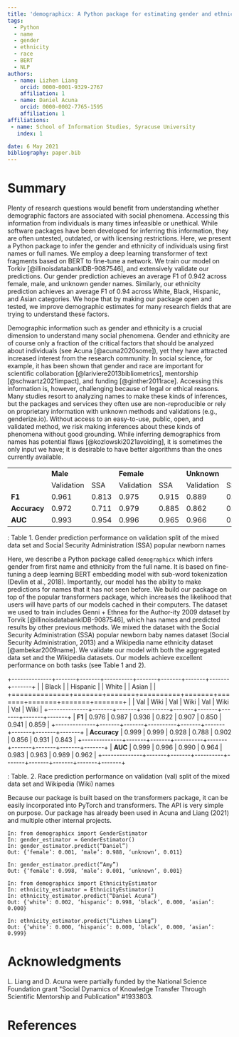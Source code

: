 ```yaml
---
title: 'demographicx: A Python package for estimating gender and ethnicity using deep learning transformers'
tags:
  - Python
  - name
  - gender
  - ethnicity
  - race
  - BERT
  - NLP
authors:
  - name: Lizhen Liang
    orcid: 0000-0001-9329-2767
    affiliation: 1 
  - name: Daniel Acuna
    orcid: 0000-0002-7765-1595
    affiliation: 1
affiliations:
 - name: School of Information Studies, Syracuse University
   index: 1

date: 6 May 2021
bibliography: paper.bib
---
```


# Summary

Plenty of research questions would benefit from understanding whether demographic factors are associated with social phenomena. Accessing this information from individuals is many times infeasible or unethical. While software packages have been developed for inferring this information, they are often untested, outdated, or with licensing restrictions. Here, we present a Python package to infer the gender and ethnicity of individuals using first names or full names. We employ a deep learning transformer of text fragments based on BERT to fine-tune a network. We train our model on Torkiv [@illinoisdatabankIDB-9087546], and extensively validate our predictions. Our gender prediction achieves an average F1 of 0.942 across female, male, and unknown gender names. Similarly, our ethnicity prediction achieves an average F1 of 0.94 across White, Black, Hispanic, and Asian categories. We hope that by making our package open and tested, we improve demographic estimates for many research fields that are trying to understand these factors.

Demographic information such as gender and ethnicity is a crucial dimension to understand many social phenomena. Gender and ethnicity are of course only a fraction of the critical factors that should be analyzed about individuals (see Acuna [@acuna2020some]), yet they have attracted increased interest from the research community. In social science, for example, it has been shown that gender and race are important for scientific collaboration [@lariviere2013bibliometrics], mentorship [@schwartz2021impact], and funding [@ginther2011race]. Accessing this information is, however, challenging because of legal or ethical reasons. Many studies resort to analyzing names to make these kinds of inferences, but the packages and services they often use are non-reproducible or rely on proprietary information with unknown methods and validations (e.g., genderize.io). Without access to an easy-to-use, public, open, and validated method, we risk making inferences about these kinds of phenomena without good grounding. While inferring demographics from names has potential flaws [@kozlowski2021avoiding], it is sometimes the only input we have; it is desirable to have better algorithms than the ones currently available.

|              |            |       |            |       |             |       |
|--------------|------------|-------|------------|-------|-------------|-------|
|              | **Male**   |       | **Female** |       | **Unknown** |       |
|              | Validation | SSA   | Validation | SSA   | Validation  | SSA   |
| **F1**       | 0.961      | 0.813 | 0.975      | 0.915 | 0.889       | 0.504 |
| **Accuracy** | 0.972      | 0.711 | 0.979      | 0.885 | 0.862       | 0.664 |
| **AUC**      | 0.993      | 0.954 | 0.996      | 0.965 | 0.966       | 0.860 |

: Table 1. Gender prediction performance on validation split of the mixed data set and Social Security Administration (SSA) popular newborn names

Here, we describe a Python package called `demographicx` which infers gender from first name and ethnicity from the full name. It is based on fine-tuning a deep learning BERT embedding model with sub-word tokenization (Devlin et al., 2018). Importantly, our model has the ability to make predictions for names that it has not seen before. We build our package on top of the popular transformers package, which increases the likelihood that users will have parts of our models cached in their computers. The dataset we used to train includes Genni + Ethnea for the Author-ity 2009 dataset by Torvik [@illinoisdatabankIDB-9087546], which has names and predicted results by other previous methods. We mixed the dataset with the Social Security Administration (SSA) popular newborn baby names dataset (Social Security Administration, 2013) and a Wikipedia name ethnicity dataset [@ambekar2009name]. We validate our model with both the aggregated data set and the Wikipedia datasets. Our models achieve excellent performance on both tasks (see Table 1 and 2).

+--------------+-------+-------+----------+-------+-------+-------+-------+-------+
|              | Black |       | Hispanic |       | White |       | Asian |       |
+==============+=======+=======+==========+=======+=======+=======+=======+=======+
|              | Val   | Wiki  | Val      | Wiki  | Val   | Wiki  | Val   | Wiki  |
+--------------+-------+-------+----------+-------+-------+-------+-------+-------+
| **F1**       | 0.976 | 0.987 | 0.936    | 0.822 | 0.907 | 0.850 | 0.941 | 0.859 |
+--------------+-------+-------+----------+-------+-------+-------+-------+-------+
| **Accuracy** | 0.999 | 0.999 | 0.928    | 0.788 | 0.902 | 0.856 | 0.931 | 0.843 |
+--------------+-------+-------+----------+-------+-------+-------+-------+-------+
| **AUC**      | 0.999 | 0.996 | 0.990    | 0.964 | 0.983 | 0.963 | 0.989 | 0.962 |
+--------------+-------+-------+----------+-------+-------+-------+-------+-------+

: Table. 2. Race prediction performance on validation (val) split of the mixed data set and Wikipedia (Wiki) names

Because our package is built based on the transformers package, it can be easily incorporated into PyTorch and transformers. The API is very simple on purpose. Our package has already been used in Acuna and Liang (2021) and multiple other internal projects.

``` {.python}
In: from demographicx import GenderEstimator
In: gender_estimator = GenderEstimator()
In: gender_estimator.predict(“Daniel”)
Out: {‘female’: 0.001, ‘male’: 0.988, ‘unknown’, 0.011}

In: gender_estimator.predict(“Amy”)
Out: {‘female’: 0.998, ‘male’: 0.001, ‘unknown’, 0.001}

In: from demographicx import EthnicityEstimator
In: ethnicity_estimator = EthnicityEstimator()
In: ethnicity_estimator.predict(“Daniel Acuna”)
Out: {‘white’: 0.002, ‘hispanic’: 0.998, ‘black’, 0.000, ‘asian’: 0.000}

In: ethnicity_estimator.predict(“Lizhen Liang”)
Out: {‘white’: 0.000, ‘hispanic’: 0.000, ‘black’, 0.000, ‘asian’: 0.999}
```

# Acknowledgments

L. Liang and D. Acuna were partially funded by the National Science Foundation grant "Social Dynamics of Knowledge Transfer Through Scientific Mentorship and Publication" \#1933803.

# References
